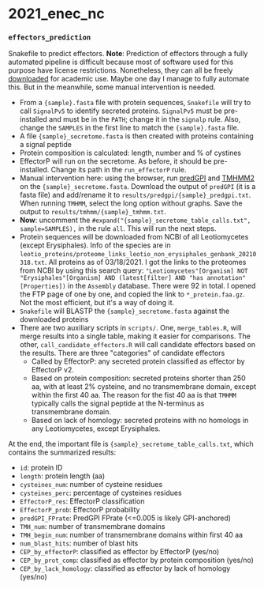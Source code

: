 # 2021_enec_nc

### `effectors_prediction`
Snakefile to predict effectors. **Note**: Prediction of effectors through a fully automated pipeline is difficult because most of software used for this purpose have license restrictions. Nonetheless, they can all be freely [downloaded](https://services.healthtech.dtu.dk/software.php) for academic use. Maybe one day I manage to fully automate this. But in the meanwhile, some manual intervention is needed. 

+ From a `{sample}.fasta` file with protein sequences, `Snakefile` will try to call `SignalPv5` to identify secreted proteins. `SignalPv5` must be pre-installed and must be in the `PATH`; change it in the `signalp` rule. Also, change the `SAMPLES` in the first line to match the `{sample}.fasta` file.
+ A file `{sample}_secretome.fasta` is then created with proteins containing a signal peptide
+ Protein composition is calculated: length, number and % of cystines
+ EffectorP will run on the secretome. As before, it should be pre-installed. Change its path in the `run_effectorP` rule.
+ Manual intervention here: using the browser, run [predGPI](http://gpcr.biocomp.unibo.it/predgpi/index.htm) and [TMHMM2](http://www.cbs.dtu.dk/services/TMHMM/) on the `{sample}_secretome.fasta`. Download the output of `predGPI` (it is a fasta file) and add/rename it to `results/predgpi/{sample}_predgpi.txt`. When running `TMHMM`, select the long option without graphs. Save the output to `results/tmhmm/{sample}_tmhmm.txt`.
+ **Now**: uncomment the `#expand("{sample}_secretome_table_calls.txt", sample=SAMPLES),` in the rule `all`. This will run the next steps.
+ Protein sequences will be downloaded from NCBI of all Leotiomycetes (except Erysiphales). Info of the species are in `leotio_proteins/proteome_links_leotio_non_erysiphales_genbank_20210318.txt`. All proteins as of 03/18/2021. I got the links to the proteomes from NCBI by using this search query: `"Leotiomycetes"[Organism] NOT "Erysiphales"[Organism] AND (latest[filter] AND "has annotation"[Properties])` in the `Assembly` database. There were 92 in total. I opened the FTP page of one by one, and copied the link to `*_protein.faa.gz`. Not the most efficient, but it's a way of doing it.
+ `Snakefile` will BLASTP the `{sample}_secretome.fasta` against the downloaded proteins
+ There are two auxiliary scripts in `scripts/`. One, `merge_tables.R`, will merge results into a single table, making it easier for comparisons. The other, `call_candidate_effectors.R` will call candidate effectors based on the results. There are three "categories" of candidate effectors
    + Called by EffectorP: any secreted protein classified as effector by EffectorP v2.
    + Based on protein composition: secreted proteins shorter than 250 aa, with at least 2% cysteine, and no transmembrane domain, except within the first 40 aa. The reason for the fist 40 aa is that `TMHMM` typically calls the signal peptide at the N-terminus as transmembrane domain.
    + Based on lack of homology: secreted proteins with no homologs in any Leotiomycetes, except Erysiphales.


At the end, the important file is `{sample}_secretome_table_calls.txt`, which contains the summarized results:
+ `id`: protein ID
+ `length`: protein length (aa)
+ `cysteines_num`: number of cysteine residues
+ `cysteines_perc`: percentage of cysteines residues
+ `EffectorP_res`: EffectorP classification
+ `EffectorP_prob`: EffectorP probability
+ `predGPI_FPrate`: PredGPI FPrate (<=0.005 is likely GPI-anchored)
+ `TMH_num`: number of transmembrane domains
+ `TMH_begin_num`: number of transmembrane domains within first 40 aa
+ `num_blast_hits`: number of blast hits
+ `CEP_by_effectorP`: classified as effector by EffectorP (yes/no)
+ `CEP_by_prot_comp`: classified as effector by protein composition (yes/no)
+ `CEP_by_lack_homology`: classified as effector by lack of homology (yes/no)
